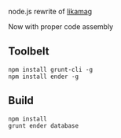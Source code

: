 node.js rewrite of [likamag](http://github.com/zemlanin/likamag)

Now with proper code assembly

## Toolbelt ##

    npm install grunt-cli -g
    npm install ender -g

## Build ##

    npm install
    grunt ender database
